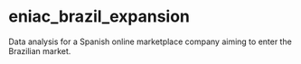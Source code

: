 # eniac_brazil_expansion
Data analysis for a Spanish online marketplace company aiming to enter the Brazilian market. 
